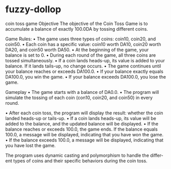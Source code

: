 # fuzzy-dollop
coin toss game
Objective
The objective of the Coin Toss Game is to accumulate a balance of exactly 100.0DA
by tossing different coins.

Game Rules:
• The game uses three types of coins: coin10, coin20, and coin50.
• Each coin has a specific value: coin10 worth DA10, coin20 worth DA20, and
coin50 worth DA50.
• At the beginning of the game, your balance is set to 0.
• During each round of the game, all three coins are tossed simultaneously.
• If a coin lands heads-up, its value is added to your balance. If it lands tails-up,
no change occurs.
• The game continues until your balance reaches or exceeds DA100.0.
• If your balance exactly equals DA100.0, you win the game.
• If your balance exceeds DA100.0, you lose the game.

Gameplay
• The game starts with a balance of DA0.0.
• The program will simulate the tossing of each coin (con10, coin20, and coin50)
in every round.

• After each coin toss, the program will display the result: whether the coin
landed heads-up or tails-up.
• If a coin lands heads-up, its value will be added to the balance, and the
updated balance will be displayed.
• If the balance reaches or exceeds 100.0, the game ends. If the balance equals
100.0, a message will be displayed, indicating that you have won the game.
• If the balance exceeds 100.0, a message will be displayed, indicating that you
have lost the game.

The program uses dynamic casting and polymorphism to handle the differ-
ent types of coins and their specific behaviors during the coin toss.
